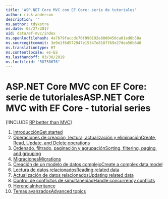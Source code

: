 ```yaml
---
title: 'ASP.NET Core MVC con EF Core: serie de tutoriales'
author: rick-anderson
description: ''
ms.author: tdykstra
ms.date: 03/27/2017
uid: data/ef-mvc/index
ms.openlocfilehash: 4a7b79faccdc76f090192e80d0450ca01ed8b58a
ms.sourcegitcommit: 3e9e1f6d572947e15347e818f769e27dea56b648
ms.translationtype: HT
ms.contentlocale: es-ES
ms.lasthandoff: 03/30/2019
ms.locfileid: "58750676"
---
```

# <a name="aspnet-core-mvc-with-ef-core---tutorial-series"></a><span data-ttu-id="64472-102">ASP.NET Core MVC con EF Core: serie de tutoriales</span><span class="sxs-lookup"><span data-stu-id="64472-102">ASP.NET Core MVC with EF Core - tutorial series</span></span>

[!INCLUDE [RP better than MVC](../../includes/RP-EF/rp-over-mvc.md)]

1. [<span data-ttu-id="64472-103">Introducción</span><span class="sxs-lookup"><span data-stu-id="64472-103">Get started</span></span>](xref:data/ef-mvc/intro)
1. [<span data-ttu-id="64472-104">Operaciones de creación, lectura, actualización y eliminación</span><span class="sxs-lookup"><span data-stu-id="64472-104">Create, Read, Update, and Delete operations</span></span>](xref:data/ef-mvc/crud)
1. [<span data-ttu-id="64472-105">Ordenado, filtrado, paginación y agrupación</span><span class="sxs-lookup"><span data-stu-id="64472-105">Sorting, filtering, paging, and grouping</span></span>](xref:data/ef-mvc/sort-filter-page)
1. [<span data-ttu-id="64472-106">Migraciones</span><span class="sxs-lookup"><span data-stu-id="64472-106">Migrations</span></span>](xref:data/ef-mvc/migrations)
1. [<span data-ttu-id="64472-107">Creación de un modelo de datos complejo</span><span class="sxs-lookup"><span data-stu-id="64472-107">Create a complex data model</span></span>](xref:data/ef-mvc/complex-data-model)
1. [<span data-ttu-id="64472-108">Lectura de datos relacionados</span><span class="sxs-lookup"><span data-stu-id="64472-108">Reading related data</span></span>](xref:data/ef-mvc/read-related-data)
1. [<span data-ttu-id="64472-109">Actualización de datos relacionados</span><span class="sxs-lookup"><span data-stu-id="64472-109">Updating related data</span></span>](xref:data/ef-mvc/update-related-data)
1. [<span data-ttu-id="64472-110">Control de conflictos de simultaneidad</span><span class="sxs-lookup"><span data-stu-id="64472-110">Handle concurrency conflicts</span></span>](xref:data/ef-mvc/concurrency)
1. [<span data-ttu-id="64472-111">Herencia</span><span class="sxs-lookup"><span data-stu-id="64472-111">Inheritance</span></span>](xref:data/ef-mvc/inheritance)
1. [<span data-ttu-id="64472-112">Temas avanzados</span><span class="sxs-lookup"><span data-stu-id="64472-112">Advanced topics</span></span>](xref:data/ef-mvc/advanced)
